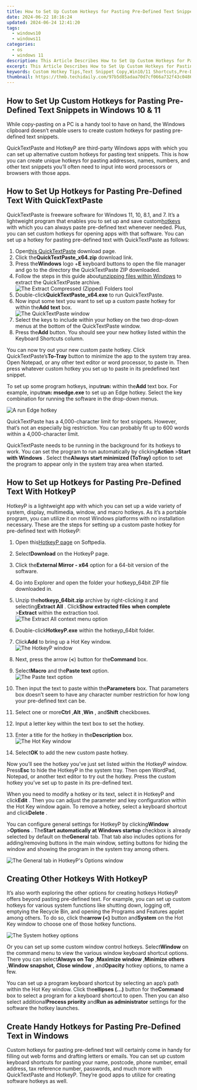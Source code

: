 ```yaml
---
title: How to Set Up Custom Hotkeys for Pasting Pre-Defined Text Snippets in Windows 10 & 11
date: 2024-06-22 18:16:24
updated: 2024-06-24 12:41:20
tags:
  - windows10
  - windows11
categories:
  - os
  - windows 11
description: This Article Describes How to Set Up Custom Hotkeys for Pasting Pre-Defined Text Snippets in Windows 10 & 11
excerpt: This Article Describes How to Set Up Custom Hotkeys for Pasting Pre-Defined Text Snippets in Windows 10 & 11
keywords: Custom Hotkey Tips,Text Snippet Copy,Win10/11 Shortcuts,Pre-Defined Pasting,Windows Keyboard Tricks,Snippets Quick Access,Hotkeys Save Time
thumbnail: https://thmb.techidaily.com/97b5d85adaa70d7cf066a732f43c0486f51d36a4ba60d02434a07b91f944e872.jpg
---
```


## How to Set Up Custom Hotkeys for Pasting Pre-Defined Text Snippets in Windows 10 & 11

 While copy-pasting on a PC is a handy tool to have on hand, the Windows clipboard doesn’t enable users to create custom hotkeys for pasting pre-defined text snippets.

 QuickTextPaste and HotkeyP are third-party Windows apps with which you can set up alternative custom hotkeys for pasting text snippets. This is how you can create unique hotkeys for pasting addresses, names, numbers, and other text snippets you’ll often need to input into word processors or browsers with those apps.

## How to Set Up Hotkeys for Pasting Pre-Defined Text With QuickTextPaste

 QuickTextPaste is freeware software for Windows 11, 10, 8.1, and 7\. It’s a lightweight program that enables you to set up and save custom[hotkeys](https://www.makeuseof.com/what-is-a-hotkey-how-to-make-custom/) with which you can always paste pre-defined text whenever needed. Plus, you can set custom hotkeys for opening apps with that software. You can set up a hotkey for pasting pre-defined text with QuickTextPaste as follows:

1. Open[this QuickTextPaste](https://www.softwareok.com/?Download=QuickTextPaste) download page.
2. Click the**QuickTextPaste\_x64.zip** download link.
3. Press the**Windows** logo +**E** keyboard buttons to open the file manager and go to the directory the QuickTextPaste ZIP downloaded.
4. Follow the steps in this guide about[unzipping files within Windows](https://www.makeuseof.com/unzip-files-windows-10/) to extract the QuickTextPaste archive.  
![The Extract Compressed (Zipped) Folders tool](https://static1.makeuseofimages.com/wordpress/wp-content/uploads/2023/04/extract-compressed-window.jpg)
5. Double-click**QuickTextPaste\_x64.exe** to run QuickTextPaste.
6. Now input some text you want to set up a custom paste hotkey for within the**Add** **text** box.  
![The QuickTextPaste window](https://static1.makeuseofimages.com/wordpress/wp-content/uploads/2023/04/the-quicktextpaste-window.jpg)
7. Select the keys to include within your hotkey on the two drop-down menus at the bottom of the QuickTextPaste window.
8. Press the**Add** button. You should see your new hotkey listed within the Keyboard Shortcuts column.

 You can now try out your new custom paste hotkey. Click QuickTextPaste’s**To-Tray** button to minimize the app to the system tray area. Open Notepad, or any other text editor or word processor, to paste in. Then press whatever custom hotkey you set up to paste in its predefined text snippet.

 To set up some program hotkeys, input**run: <application file name>** within the**Add** text box. For example, input**run: msedge.exe** to set up an Edge hotkey. Select the key combination for running the software in the drop-down menus.

![A run Edge hotkey](https://static1.makeuseofimages.com/wordpress/wp-content/uploads/2023/04/run-edge-hotkey.jpg)

 QuickTextPaste has a 4,000-character limit for text snippets. However, that’s not an especially big restriction. You can probably fit up to 600 words within a 4,000-character limit.

 QuickTextPaste needs to be running in the background for its hotkeys to work. You can set the program to run automatically by clicking**Action** \>**Start** **with Windows** . Select the**Always start minimized (ToTray)** option to set the program to appear only in the system tray area when started.

## How to Set up Hotkeys for Pasting Pre-Defined Text With HotkeyP

 HotkeyP is a lightweight app with which you can set up a wide variety of system, display, multimedia, window, and macro hotkeys. As it’s a portable program, you can utilize it on most Windows platforms with no installation necessary. These are the steps for setting up a custom paste hotkey for pre-defined text with HotkeyP:

1. Open this[HotkeyP page](https://www.softpedia.com/get/System/OS-Enhancements/HotkeyP.shtml) on Softpedia.
2. Select**Download** on the HotkeyP page.
3. Click the**External Mirror - x64** option for a 64-bit version of the software.
4. Go into Explorer and open the folder your hotkeyp\_64bit ZIP file downloaded in.
5. Unzip the**hotkeyp\_64bit.zip** archive by right-clicking it and selecting**Extract All** . Click**Show extracted files** **when complete** \>**Extract** within the extraction tool.  
![The Extract All context menu option](https://static1.makeuseofimages.com/wordpress/wp-content/uploads/2023/04/extract-all-option.jpg)

1. Double-click**HotkeyP.exe** within the hotkeyp\_64bit folder.
2. Click**Add** to bring up a Hot Key window.  
![The HotkeyP window](https://static1.makeuseofimages.com/wordpress/wp-content/uploads/2023/04/hotkeyp.jpg)
3. Next, press the arrow (**<**) button for the**Command** box.
4. Select**Macro** and the**Paste text** option.  
![The Paste text option](https://static1.makeuseofimages.com/wordpress/wp-content/uploads/2023/04/paste-text-option.jpg)
5. Then input the text to paste within the**Parameters** box. That parameters box doesn’t seem to have any character number restriction for how long your pre-defined text can be.
6. Select one or more**Ctrl** ,**Alt** ,**Win** , and**Shift** checkboxes.
7. Input a letter key within the text box to set the hotkey.
8. Enter a title for the hotkey in the**Description** box.  
![The Hot Key window](https://static1.makeuseofimages.com/wordpress/wp-content/uploads/2023/04/hot-key-window.jpg)
9. Select**OK** to add the new custom paste hotkey.

 Now you’ll see the hotkey you’ve just set listed within the HotkeyP window. Press**Esc** to hide the HotkeyP in the system tray. Then open WordPad, Notepad, or another text editor to try out the hotkey. Press the custom hotkey you’ve set up to paste in its pre-defined text.

 When you need to modify a hotkey or its text, select it in HotkeyP and click**Edit** . Then you can adjust the parameter and key configuration within the Hot Key window again. To remove a hotkey, select a keyboard shortcut and click**Delete** .

 You can configure general settings for HotkeyP by clicking**Window** \>**Options** . The**Start automatically at Windows startup** checkbox is already selected by default on the**General** tab. That tab also includes options for adding/removing buttons in the main window, setting buttons for hiding the window and showing the program in the system tray among others.

![The General tab in HotkeyP's Options window](https://static1.makeuseofimages.com/wordpress/wp-content/uploads/2023/04/the-general-tab.jpg)

## Creating Other Hotkeys With HotkeyP

 It’s also worth exploring the other options for creating hotkeys HotkeyP offers beyond pasting pre-defined text. For example, you can set up custom hotkeys for various system functions like shutting down, logging off, emptying the Recycle Bin, and opening the Programs and Features applet among others. To do so, click the**arrow (<)** button and**System** on the Hot Key window to choose one of those hotkey functions.

![The System hotkey options](https://static1.makeuseofimages.com/wordpress/wp-content/uploads/2023/04/system-hotkey-options.jpg)

 Or you can set up some custom window control hotkeys. Select**Window** on the command menu to view the various window keyboard shortcut options. There you can select**Always on Top** ,**Maximize window** ,**Minimize others** ,**Window snapshot,** **Close window** , and**Opacity** hotkey options, to name a few.

 You can set up a program keyboard shortcut by selecting an app’s path within the Hot Key window. Click the**ellipses (…)** button for the**Command** box to select a program for a keyboard shortcut to open. Then you can also select additional**Process priority** and**Run as administrator** settings for the software the hotkey launches.

## Create Handy Hotkeys for Pasting Pre-Defined Text in Windows

 Custom hotkeys for pasting pre-defined text will certainly come in handy for filling out web forms and drafting letters or emails. You can set up custom keyboard shortcuts for pasting your name, postcode, phone number, email address, tax reference number, passwords, and much more with QuickTextPaste and HotkeyP. They’re good apps to utilize for creating software hotkeys as well.

<ins class="adsbygoogle"
     style="display:block"
     data-ad-format="autorelaxed"
     data-ad-client="ca-pub-7571918770474297"
     data-ad-slot="1223367746"></ins>



<ins class="adsbygoogle"
     style="display:block"
     data-ad-client="ca-pub-7571918770474297"
     data-ad-slot="8358498916"
     data-ad-format="auto"
     data-full-width-responsive="true"></ins>
